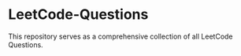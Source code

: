 # LeetCode-Questions
This repository serves as a comprehensive collection of all LeetCode Questions.
